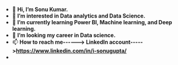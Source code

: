 - 👋 **Hi, I’m Sonu Kumar.**
- 👀 **I’m interested in Data analytics and Data Science.**
- 🌱 **I’m currently learning Power BI, Machine learning, and Deep learning.**
- 💞️ **I’m looking my career in Data science.**
- 📫 **How to reach me------> LinkedIn account----->https://www.linkedin.com/in/i-sonugupta/**
-

<!---
100nugupta/100nugupta is a ✨ special ✨ repository because its `README.md` (this file) appears on your GitHub profile.
You can click the Preview link to take a look at your changes.
--->
